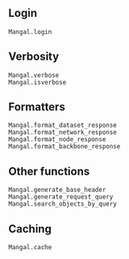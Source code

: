 ## Login

```@docs
Mangal.login
```

## Verbosity

```@docs
Mangal.verbose
Mangal.isverbose
```

## Formatters

```@docs
Mangal.format_dataset_response
Mangal.format_network_response
Mangal.format_node_response
Mangal.format_backbone_response
```

## Other functions

```@docs
Mangal.generate_base_header
Mangal.generate_request_query
Mangal.search_objects_by_query
```

## Caching

```@docs
Mangal.cache
```
